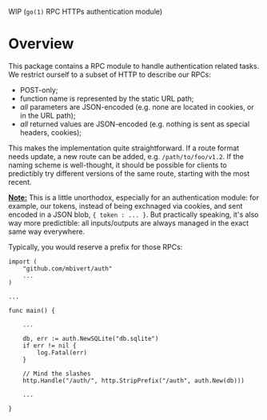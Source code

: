 
WIP (``go(1)`` RPC HTTPs authentication module)

# Overview
This package contains a RPC module to handle authentication related
tasks. We restrict ourself to a subset of HTTP to describe our
RPCs:

  - POST-only;
  - function name is represented by the static URL path;
  - *all* parameters are JSON-encoded (e.g. none are located
  in cookies, or in the URL path);
  - *all* returned values are JSON-encoded (e.g. nothing is sent
  as special headers, cookies);

This makes the implementation quite straightforward. If a route
format needs update, a new route can be added, e.g. ``/path/to/foo/v1.2``.
If the naming scheme is well-thought, it should be possible for clients
to predictibly try different versions of the same route, starting
with the most recent.

**<u>Note:</u>** This is a little unorthodox, especially for an
authentication module: for example, our tokens, instead of being
exchnaged via cookies, and sent encoded in a JSON blob,
``{ token : ... }``. But practically speaking, it's also way more
predictible: all inputs/outputs are always managed in the exact
same way everywhere.

Typically, you would reserve a prefix for those RPCs:

    import (
    	"github.com/mbivert/auth"
    	...
    )

    ...

    func main() {

    	...

    	db, err := auth.NewSQLite("db.sqlite")
    	if err != nil {
    		log.Fatal(err)
    	}

    	// Mind the slashes
    	http.Handle("/auth/", http.StripPrefix("/auth", auth.New(db)))

    	...

    }
